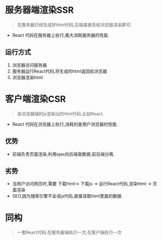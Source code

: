 # 服务器端渲染SSR
> 在服务器已经生成好html代码,后端直接丢给浏览器渲染即可.
* React 代码在服务器上执行,极大消耗服务器的性能.
## 运行方式
1. 浏览器访问服务器
2. 服务器运行React代码,将生成的html返回给浏览器
3. 浏览器渲染html

# 客户端渲染CSR
> 由浏览器端的js渲染出的html代码.比如React.
* React 代码在浏览器上执行,消耗的是用户浏览器的性能.
## 优势
* 前端负责页面渲染,利用ajax向后端查数据,前后端分离.
## 劣势
* 当用户访问网页时,需要 下载html-> 下载js -> 运行React代码,渲染html -> 页面渲染
* SEO,因为搜索引擎不会读js代码,直接读取html里面的数据.

# 同构
> 一套React代码,在服务器端执行一次,在客户端执行一次